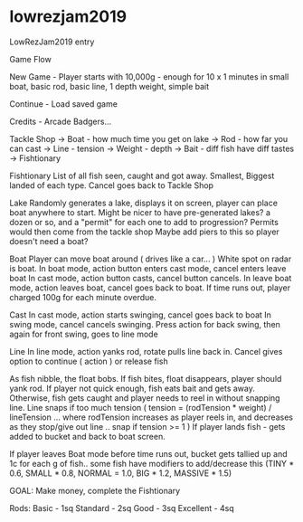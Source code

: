 # lowrezjam2019
LowRezJam2019 entry

Game Flow

New Game - Player starts with 10,000g - enough for 10 x 1 minutes in small boat, basic rod, basic line, 1 depth weight, simple bait

Continue - Load saved game

Credits - Arcade Badgers...

Tackle Shop
-> Boat			- how much time you get on lake
-> Rod			- how far you can cast
-> Line			- tension
-> Weight		- depth
-> Bait			- diff fish have diff tastes
-> Fishtionary

Fishtionary
List of all fish seen, caught and got away.
Smallest, Biggest landed of each type.
Cancel goes back to Tackle Shop

Lake
Randomly generates a lake, displays it on screen, player can place boat anywhere to start.
Might be nicer to have pre-generated lakes? a dozen or so, and a "permit" for each one to add to progression?
Permits would then come from the tackle shop
Maybe add piers to this so player doesn't need a boat?

Boat
Player can move boat around ( drives like a car... )
White spot on radar is boat.
In boat mode, action button enters cast mode, cancel enters leave boat
In cast mode, action button casts, cancel button cancels.
In leave boat mode, action leaves boat, cancel goes back to boat.
If time runs out, player charged 100g for each minute overdue.

Cast
In cast mode, action starts swinging, cancel goes back to boat
In swing mode, cancel cancels swinging. Press action for back swing, then again for front swing, goes to line mode

Line
In line mode, action yanks rod, rotate pulls line back in.
Cancel gives option to continue ( action ) or release fish

As fish nibble, the float bobs.
If fish bites, float disappears, player should yank rod.
If player not quick enough, fish eats bait and gets away.
Otherwise, fish gets caught and player needs to reel in without snapping line.
Line snaps if too much tension ( tension = (rodTension * weight) / lineTension ... where rodTension increases as player reels in, and decreases as they stop/give out line .. snap if tension >= 1 )
If player lands fish - gets added to bucket and back to boat screen.

If player leaves Boat mode before time runs out, bucket gets tallied up and 1c for each g of fish.. some fish have modifiers to add/decrease this (TINY * 0.6, SMALL * 0.8, NORMAL = 1.0, BIG * 1.2, MASSIVE * 1.5)

GOAL:
Make money, complete the Fishtionary


Rods: 
Basic - 1sq
Standard - 2sq
Good - 3sq
Excellent - 4sq

